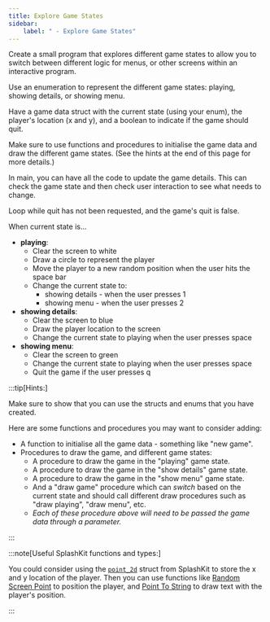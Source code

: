 ```yaml
---
title: Explore Game States
sidebar:
    label: " - Explore Game States"
---
```


Create a small program that explores different game states to allow you to switch between different logic for menus, or other screens within an interactive program.

Use an enumeration to represent the different game states: playing, showing details, or showing menu.

Have a game data struct with the current state (using your enum), the player's location (x and y), and a boolean to indicate if the game should quit.

Make sure to use functions and procedures to initialise the game data and draw the different game states. (See the hints at the end of this page for more details.)

In main, you can have all the code to update the game details. This can check the game state and then check user interaction to see what needs to change.

Loop while quit has not been requested, and the game's quit is false.

When current state is...

- **playing**:
  - Clear the screen to white
  - Draw a circle to represent the player
  - Move the player to a new random position when the user hits the space bar
  - Change the current state to:
    - showing details - when the user presses 1
    - showing menu - when the user presses 2
- **showing details**:
  - Clear the screen to blue
  - Draw the player location to the screen
  - Change the current state to playing when the user presses space
- **showing menu**:
  - Clear the screen to green
  - Change the current state to playing when the user presses space
  - Quit the game if the user presses q

:::tip[Hints:]

Make sure to show that you can use the structs and enums that you have created.

Here are some functions and procedures you may want to consider adding:

- A function to initialise all the game data - something like "new game".
- Procedures to draw the game, and different game states:
  - A procedure to draw the game in the "playing" game state.
  - A procedure to draw the game in the "show details" game state.
  - A procedure to draw the game in the "show menu" game state.
  - And a "draw game" procedure which can *switch* based on the current state and should call different draw procedures such as "draw playing", "draw menu", etc.
  - *Each of these procedure above will need to be passed the game data through a parameter.*

:::

:::note[Useful SplashKit functions and types:]

You could consider using the [`point_2d`](https://splashkit.io/api/types/#point-2d) struct from SplashKit to store the x and y location of the player. Then you can use functions like [Random Screen Point](https://splashkit.io/api/geometry/#random-screen-point) to position the player, and [Point To String](https://splashkit.io/api/geometry/#point-to-string) to draw text with the player's position.

:::
